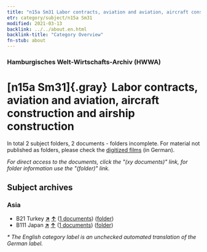 ```yaml
---
title: "n15a Sm31 Labor contracts, aviation and aviation, aircraft construction and airship construction"
etr: category/subject/n15a Sm31
modified: 2021-03-13
backlink: ../../about.en.html
backlink-title: "Category Overview"
fn-stub: about
---
```


### Hamburgisches Welt-Wirtschafts-Archiv (HWWA)
# [n15a Sm31]{.gray}&#8201; Labor contracts, aviation and aviation, aircraft construction and airship construction&#160; 





In total 2 subject folders, 2 documents - folders incomplete.
For material not published as folders, please check the [digitized films](/film/h1_sh) (in German).

_For direct access to the documents, click the "(xy documents)" link, for folder information use the "(folder)" link._

## Subject archives



### Asia

- B21 Turkey [**&nearr;**](../../../geo/i/141111/about.en.html "Turkey (all folders)") [**&uarr;**](../../../geo/about.en.html#B21 "Country category system") (<a href="https://pm20.zbw.eu/dfgview/sh/141111,145236" title="about: Turkey : Labor contracts, aviation and aviation, aircraft construction and airship construction" target="_blank">1 documents</a>) ([folder](http://purl.org/pressemappe20/folder/sh/141111,145236))
- B111 Japan [**&nearr;**](../../../geo/i/141272/about.en.html "Japan (all folders)") [**&uarr;**](../../../geo/about.en.html#B111 "Country category system") (<a href="https://pm20.zbw.eu/dfgview/sh/141272,145236" title="about: Japan : Labor contracts, aviation and aviation, aircraft construction and airship construction" target="_blank">1 documents</a>) ([folder](http://purl.org/pressemappe20/folder/sh/141272,145236))


_* The English category label is an unchecked automated translation of the German label._

